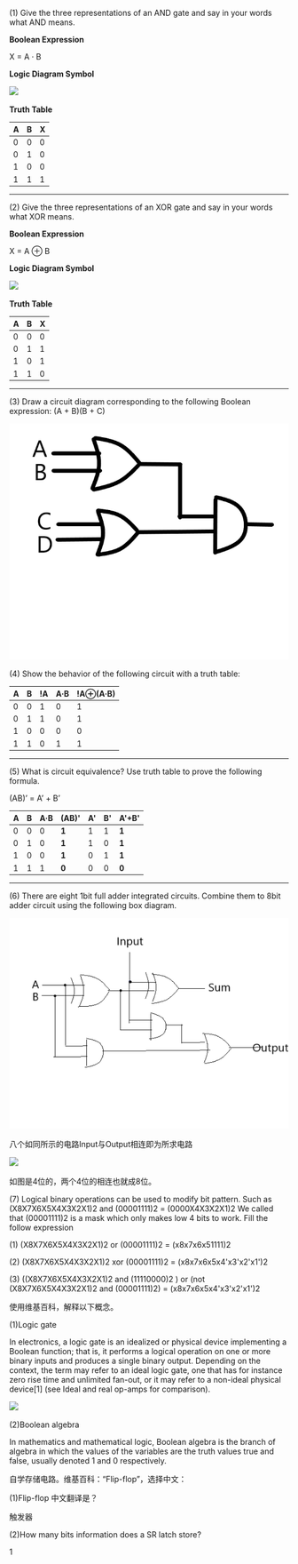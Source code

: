 (1) Give the three representations of an AND gate and say in your words what AND means.

**Boolean Expression**

X = A · B

**Logic Diagram Symbol**

![](https://gss0.bdstatic.com/-4o3dSag_xI4khGkpoWK1HF6hhy/baike/s%3D250/sign=3e2fbc95ed50352ab561220d6342fb1a/77c6a7efce1b9d16f9262943f7deb48f8c54642a.jpg)

**Truth Table**

| A | B | X |
|:--|:--|:--|
| 0 | 0 | 0 |
| 0 | 1 | 0 |
| 1 | 0 | 0 |
| 1 | 1 | 1 |

-------------

(2) Give the three representations of an XOR gate and say in your words what XOR means.

**Boolean Expression**

X = A ⊕ B

**Logic Diagram Symbol**

![](https://gss3.bdstatic.com/7Po3dSag_xI4khGkpoWK1HF6hhy/baike/s%3D250/sign=c66cba2a5366d0167a19992da729d498/b21bb051f8198618c9cdd6634bed2e738ad4e64b.jpg)

**Truth Table**

| A | B | X |
|:--|:--|:--|
| 0 | 0 | 0 |
| 0 | 1 | 1 |
| 1 | 0 | 1 |
| 1 | 1 | 0 |

-------------

(3) Draw a circuit diagram corresponding to the following Boolean expression: (A + B)(B + C)

![](images/无标题.png)

(4) Show the behavior of the following circuit with a truth table:

| A | B | !A | A·B | !A⊕(A·B) |
|:--|:--|:---|:----|:----------|
| 0 | 0 | 1  |  0  |    1      |
| 0 | 1 | 1  |  0  |    1      |
| 1 | 0 | 0  |  0  |    0      |
| 1 | 1 | 0  |  1  |    1      |

--------------------------------

(5) What is circuit equivalence? Use truth table to prove the following formula.

(AB)’ = A’ + B’

| A | B | A·B | (AB)' | A' | B' | A'+B' |
|:--|:--|:----|:------|:---|:---|:------|
| 0 | 0 |  0  | **1** | 1  | 1  | **1** |
| 0 | 1 |  0  | **1** | 1  | 0  | **1** |
| 1 | 0 |  0  | **1** | 0  | 1  | **1** |
| 1 | 1 |  1  | **0** | 0  | 0  | **0** |

-----------------------------------------

(6) There are eight 1bit full adder integrated circuits. Combine them to 8bit adder circuit using the following box diagram.

![](images/无标题1.png)

八个如同所示的电路Input与Output相连即为所求电路

![](http://www.circuitstoday.com/wp-content/uploads/2012/03/ripple-carry-adder.png)

如图是4位的，两个4位的相连也就成8位。

(7) Logical binary operations can be used to modify bit pattern. Such as (X8X7X6X5X4X3X2X1)2 and (00001111)2 = (0000X4X3X2X1)2 We called that (00001111)2 is a mask which only makes low 4 bits to work. Fill the follow expression

(1) (X8X7X6X5X4X3X2X1)2 or (00001111)2 = (x8x7x6x51111)2

(2) (X8X7X6X5X4X3X2X1)2 xor (00001111)2 = (x8x7x6x5x4'x3'x2'x1')2

(3) ((X8X7X6X5X4X3X2X1)2 and (11110000)2 ) or (not (X8X7X6X5X4X3X2X1)2 and (00001111)2) = (x8x7x6x5x4'x3'x2'x1')2

使用维基百科，解释以下概念。

(1)Logic gate

In electronics, a logic gate is an idealized or physical device implementing a Boolean function; that is, it performs a logical operation on one or more binary inputs and produces a single binary output. Depending on the context, the term may refer to an ideal logic gate, one that has for instance zero rise time and unlimited fan-out, or it may refer to a non-ideal physical device[1] (see Ideal and real op-amps for comparison).

![](https://upload.wikimedia.org/wikipedia/commons/5/56/74LS192_Symbol.png)

(2)Boolean algebra

In mathematics and mathematical logic, Boolean algebra is the branch of algebra in which the values of the variables are the truth values true and false, usually denoted 1 and 0 respectively. 

自学存储电路。维基百科：“Flip-flop”，选择中文：

(1)Flip-flop 中文翻译是？

触发器

(2)How many bits information does a SR latch store?

1 